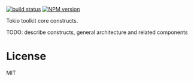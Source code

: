   [![build status][travis-image]][travis-url]
  [![NPM version][npm-image]][npm-url]

  Tokio toolkit core constructs.

TODO: describe constructs, general architecture and related components

# License

  MIT

[npm-image]: https://img.shields.io/npm/v/tokio-core.svg?style=flat
[npm-url]: https://www.npmjs.com/package/tokio-core
[travis-image]: https://travis-ci.org/jorgemsrs/tokio-core.svg?branch=master
[travis-url]: https://travis-ci.org/jorgemsrs/tokio-core
